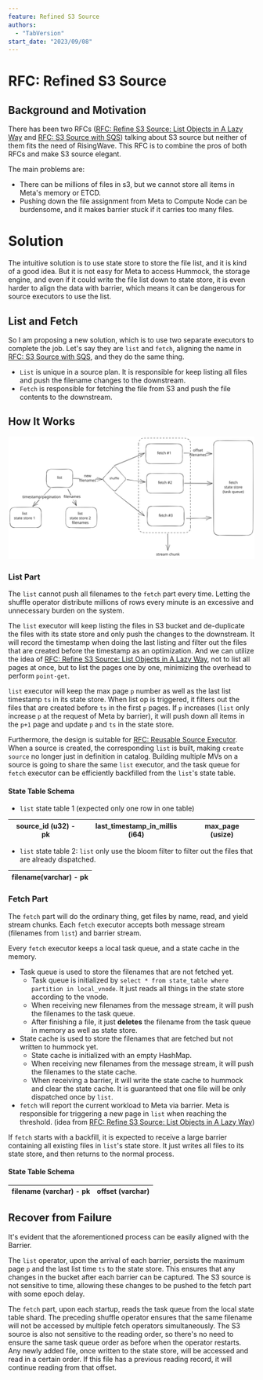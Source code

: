 ```yaml
---
feature: Refined S3 Source
authors:
  - "TabVersion"
start_date: "2023/09/08"
---
```


# RFC: Refined S3 Source

## Background and Motivation

There has been two RFCs ([RFC: Refine S3 Source: List Objects in A Lazy Way](https://github.com/risingwavelabs/rfcs/pull/74) 
and [RFC: S3 Source with SQS](https://github.com/risingwavelabs/rfcs/pull/22)) talking about S3 source but neither of them 
fits the need of RisingWave. This RFC is to combine the pros of both RFCs and make S3 source elegant.

The main problems are:

* There can be millions of files in s3, but we cannot store all items in Meta's memory or ETCD.
* Pushing down the file assignment from Meta to Compute Node can be burdensome, and it makes barrier stuck if it carries 
  too many files.

# Solution

The intuitive solution is to use state store to store the file list, and it is kind of a good idea.
But it is not easy for Meta to access Hummock, the storage engine, and even if it could write the file list down to state
store, it is even harder to align the data with barrier, which means it can be dangerous for source executors to use the list.

## List and Fetch

So I am proposing a new solution, which is to use two separate executors to complete the job.
Let's say they are `list` and `fetch`, aligning the name in [RFC: S3 Source with SQS](https://github.com/risingwavelabs/rfcs/pull/22), 
and they do the same thing.

* `List` is unique in a source plan. It is responsible for keep listing all files and push the filename changes to the downstream.
* `Fetch` is responsible for fetching the file from S3 and push the file contents to the downstream.

## How It Works

![img](../assets/refined-s3-source.svg)

### List Part

The `list` cannot push all filenames to the `fetch` part every time. Letting the shuffle operator distribute millions of
rows every minute is an excessive and unnecessary burden on the system.

The `list` executor will keep listing the files in S3 bucket and de-duplicate the files with its state store and only push the changes to the downstream.
It will record the timestamp when doing the last listing and filter out the files that are created before the timestamp as an optimization.
And we can utilize the idea of [RFC: Refine S3 Source: List Objects in A Lazy Way](https://github.com/risingwavelabs/rfcs/pull/74),
not to list all pages at once, but to list the pages one by one, minimizing the overhead to perform `point-get`.

`list` executor will keep the max page `p` number as well as the last list timestamp `ts` in its state store.
When list op is triggered, it filters out the files that are created before `ts` in the first `p` pages.
If `p` increases (`list` only increase `p` at the request of Meta by barrier), it will push down all items in the `p+1` page
and update `p` and `ts` in the state store.

Furthermore, the design is suitable for [RFC: Reusable Source Executor](https://github.com/risingwavelabs/rfcs/pull/72).
When a source is created, the corresponding `list` is built, making `create source` no longer just in definition in catalog.
Building multiple MVs on a source is going to share the same `list` executor, and the task queue for `fetch` executor can be
efficiently backfilled from the `list`'s state table.

#### State Table Schema

* `list` state table 1 (expected only one row in one table)

| source_id (u32) - pk | last_timestamp_in_millis (i64) | max_page (usize) |
|----------------------|--------------------------------|------------------|

* `list` state table 2: `list` only use the bloom filter to filter out the files that are already dispatched.

| filename(varchar) - pk   |
|--------------------------|

### Fetch Part

The `fetch` part will do the ordinary thing, get files by name, read, and yield stream chunks.
Each `fetch` executor accepts both message stream (filenames from `list`) and barrier stream.

Every `fetch` executor keeps a local task queue, and a state cache in the memory.

* Task queue is used to store the filenames that are not fetched yet.
  * Task queue is initialized by `select * from state_table where partition in local_vnode`. It just reads all things in the state store according to the vnode.
  * When receiving new filenames from the message stream, it will push the filenames to the task queue.
  * After finishing a file, it just **deletes** the filename from the task queue in memory as well as state store.
* State cache is used to store the filenames that are fetched but not written to hummock yet.
  * State cache is initialized with an empty HashMap.
  * When receiving new filenames from the message stream, it will push the filenames to the state cache.
  * When receiving a barrier, it will write the state cache to hummock and clear the state cache. It is guaranteed that one file will be only dispatched once by `list`.
* `fetch` will report the current workload to Meta via barrier. 
  Meta is responsible for triggering a new page in `list` when reaching the threshold. (idea from [RFC: Refine S3 Source: List Objects in A Lazy Way](https://github.com/risingwavelabs/rfcs/pull/74))

If `fetch` starts with a backfill, it is expected to receive a large barrier containing all existing files in `list`'s state store.
It just writes all files to its state store, and then returns to the normal process.

#### State Table Schema

| filename (varchar) - pk | offset (varchar) |
|-------------------------|------------------|

## Recover from Failure

It's evident that the aforementioned process can be easily aligned with the Barrier.

The `list` operator, upon the arrival of each barrier, persists the maximum page `p` and the last list time `ts` to the state store. 
This ensures that any changes in the bucket after each barrier can be captured.
The S3 source is not sensitive to time, allowing these changes to be pushed to the fetch part with some epoch delay.

The `fetch` part, upon each startup, reads the task queue from the local state table shard. 
The preceding shuffle operator ensures that the same filename will not be accessed by multiple fetch operators simultaneously.
The S3 source is also not sensitive to the reading order, so there's no need to ensure the same task queue order as before 
when the operator restarts. Any newly added file, once written to the state store, will be accessed and read in a certain order. 
If this file has a previous reading record, it will continue reading from that offset.
